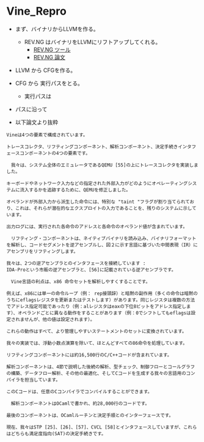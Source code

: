 # Vine_Repro
* まず、バイナリからLLVMを作る。
  * REV.NG はバイナリをLLVMにリフトアップしてくれる。
    * [REV.NG ツール](https://rev.ng/revng-features.html)
    * [REV.NG 論文](https://dl.acm.org/doi/10.1145/3033019.3033028)

* LLVM から CFGを作る。

* CFG から 実行パスをとる。
  * 実行パスは 

* パスに沿って

* 以下論文より抜粋
~~~
Vineは4つの要素で構成されています。

トレースコレクタ、リフティングコンポーネント、解析コンポーネント、決定手続きインタフェースコンポーネントの4つの要素です。

　我々は、システム全体のエミュレータであるQEMU [55]の上にトレースコレクタを実装しました。

キーボードやネットワーク入力などの指定された外部入力がどのようにオペレーティングシステムに流入するかを追跡するために、QEMUを修正しました。

オペランドが外部入力から派生した命令には、特別な "taint "フラグが割り当てられており、これは、それらが潜在的なエクスプロイトの入力であることを、残りのシステムに示しています。

出力ログには、実行された各命令のアドレスと各命令のオペランド値が含まれています。

　リフティング・コンポーネントは、ネイティブバイナリを読み込み、バイナリフォーマットを解析し、コードセグメントを逆アセンブルし、図２に示す言語に基づいた中間表現（IR）にアセンブリをリフティングします。

我々は、2つの逆アセンブラとのインタフェースを接続しています : 
IDA-Proという市販の逆アセンブラと、[56]に記載されている逆アセンブラです。

　Vine言語の利点は、x86 命令セットを解析しやすくすることです。

例えば、x86には単一の命令ループ（例： rep接頭辞）と暗黙の副作用（多くの命令は暗黙のうちにeflagsレジスタを更新またはテストします）があります。同じレジスタは複数の方法でアドレス指定可能であったり（例：alレジスタはeaxの下位8ビットをアドレス指定します）、オペランドごとに異なる動作をすることがあります（例：0でシフトしてもeflagsは設定されませんが、他の値は設定されます）。

これらの動作はすべて、より管理しやすいステートメントのセットに変換されています。

我々の実装では、浮動小数点演算を除いて、ほとんどすべての86命令を処理しています。

リフティングコンポーネントには約16,500行のC/C++コードが含まれています。

解析コンポーネントは、4節で説明した後続の解析、型チェック、制御フローとコールグラフの構築、データフロー解析、その他の最適化、そしてCコードを生成する我々の言語用のコンパイラを担当しています。

このCコードは、任意のCコンパイラでコンパイルすることができます。

　解析コンポーネントはOCamlで書かれ、約28,000行のコードです。

最後のコンポーネントは、OCamlルーチンと決定手順とのインターフェースです。

現在、我々はSTP [25]、[26]、[57]、CVCL [58]とインタフェースしていますが、これらはどちらも満足度指向(SAT)の決定手続きです。

~~~
